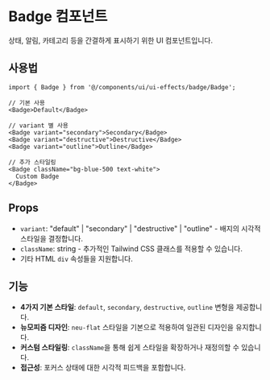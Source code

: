 # Badge 컴포넌트

상태, 알림, 카테고리 등을 간결하게 표시하기 위한 UI 컴포넌트입니다.

## 사용법

```tsx
import { Badge } from '@/components/ui/ui-effects/badge/Badge';

// 기본 사용
<Badge>Default</Badge>

// variant 별 사용
<Badge variant="secondary">Secondary</Badge>
<Badge variant="destructive">Destructive</Badge>
<Badge variant="outline">Outline</Badge>

// 추가 스타일링
<Badge className="bg-blue-500 text-white">
  Custom Badge
</Badge>
```

## Props

- `variant`: "default" | "secondary" | "destructive" | "outline" - 배지의 시각적 스타일을 결정합니다.
- `className`: string - 추가적인 Tailwind CSS 클래스를 적용할 수 있습니다.
- 기타 HTML `div` 속성들을 지원합니다.

## 기능

- **4가지 기본 스타일**: `default`, `secondary`, `destructive`, `outline` 변형을 제공합니다.
- **뉴모피즘 디자인**: `neu-flat` 스타일을 기본으로 적용하여 일관된 디자인을 유지합니다.
- **커스텀 스타일링**: `className`을 통해 쉽게 스타일을 확장하거나 재정의할 수 있습니다.
- **접근성**: 포커스 상태에 대한 시각적 피드백을 포함합니다. 